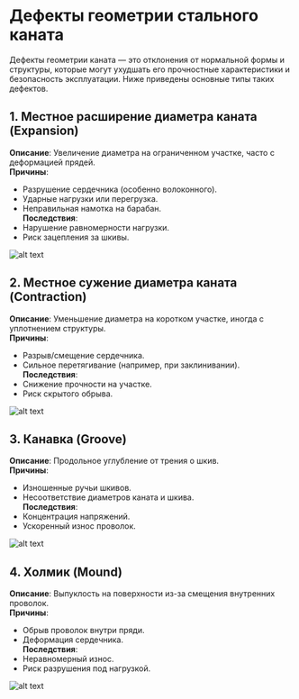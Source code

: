 # Дефекты геометрии стального каната

Дефекты геометрии каната — это отклонения от нормальной формы и структуры, которые могут ухудшать его прочностные характеристики и безопасность эксплуатации. Ниже приведены основные типы таких дефектов.

## 1. Местное расширение диаметра каната (Expansion) 
**Описание**: Увеличение диаметра на ограниченном участке, часто с деформацией прядей.  
**Причины**:  
- Разрушение сердечника (особенно волоконного).  
- Ударные нагрузки или перегрузка.  
- Неправильная намотка на барабан.  
**Последствия**:  
- Нарушение равномерности нагрузки.  
- Риск зацепления за шкивы.  

![alt text](src_image/expansion.png)

## 2. Местное сужение диаметра каната (Contraction)  
**Описание**: Уменьшение диаметра на коротком участке, иногда с уплотнением структуры.  
**Причины**:  
- Разрыв/смещение сердечника.  
- Сильное перетягивание (например, при заклинивании).  
**Последствия**:  
- Снижение прочности на участке.  
- Риск скрытого обрыва.

![alt text](src_image/contraction.png)

## 3. Канавка (Groove)  
**Описание**: Продольное углубление от трения о шкив.  
**Причины**:  
- Изношенные ручьи шкивов.  
- Несоответствие диаметров каната и шкива.  
**Последствия**:  
- Концентрация напряжений.  
- Ускоренный износ проволок.  

![alt text](src_image/groove.jpg)

## 4. Холмик (Mound)  
**Описание**: Выпуклость на поверхности из-за смещения внутренних проволок.  
**Причины**:  
- Обрыв проволок внутри пряди.  
- Деформация сердечника.  
**Последствия**:  
- Неравномерный износ.  
- Риск разрушения под нагрузкой.  

![alt text](src_image/mound.png)